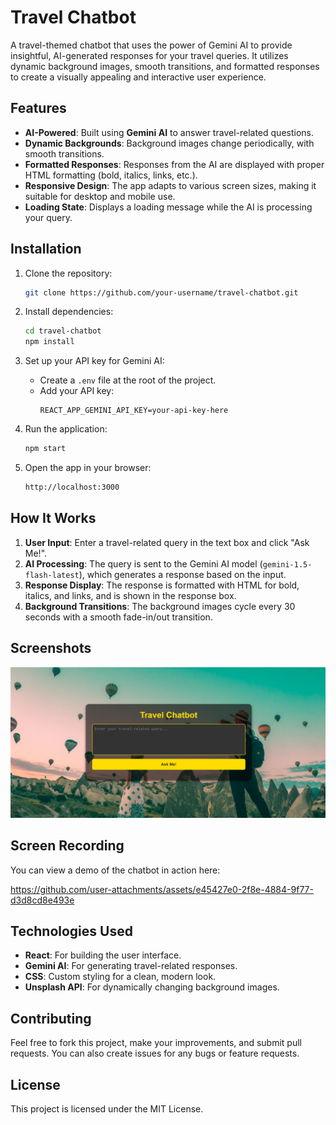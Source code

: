 # Travel Chatbot

A travel-themed chatbot that uses the power of Gemini AI to provide insightful, AI-generated responses for your travel queries. It utilizes dynamic background images, smooth transitions, and formatted responses to create a visually appealing and interactive user experience.

## Features
- **AI-Powered**: Built using **Gemini AI** to answer travel-related questions.
- **Dynamic Backgrounds**: Background images change periodically, with smooth transitions.
- **Formatted Responses**: Responses from the AI are displayed with proper HTML formatting (bold, italics, links, etc.).
- **Responsive Design**: The app adapts to various screen sizes, making it suitable for desktop and mobile use.
- **Loading State**: Displays a loading message while the AI is processing your query.

## Installation

1. Clone the repository:
    ```bash
    git clone https://github.com/your-username/travel-chatbot.git
    ```

2. Install dependencies:
    ```bash
    cd travel-chatbot
    npm install
    ```

3. Set up your API key for Gemini AI:
    - Create a `.env` file at the root of the project.
    - Add your API key:
      ```
      REACT_APP_GEMINI_API_KEY=your-api-key-here
      ```

4. Run the application:
    ```bash
    npm start
    ```

5. Open the app in your browser:
    ```bash
    http://localhost:3000
    ```

## How It Works

1. **User Input**: Enter a travel-related query in the text box and click "Ask Me!".
2. **AI Processing**: The query is sent to the Gemini AI model (`gemini-1.5-flash-latest`), which generates a response based on the input.
3. **Response Display**: The response is formatted with HTML for bold, italics, and links, and is shown in the response box.
4. **Background Transitions**: The background images cycle every 30 seconds with a smooth fade-in/out transition.

## Screenshots

![App Screenshot](travel-bot/public/images/landing_view.png)

## Screen Recording

You can view a demo of the chatbot in action here:


https://github.com/user-attachments/assets/e45427e0-2f8e-4884-9f77-d3d8cd8e493e


## Technologies Used

- **React**: For building the user interface.
- **Gemini AI**: For generating travel-related responses.
- **CSS**: Custom styling for a clean, modern look.
- **Unsplash API**: For dynamically changing background images.

## Contributing

Feel free to fork this project, make your improvements, and submit pull requests. You can also create issues for any bugs or feature requests.

## License

This project is licensed under the MIT License.

